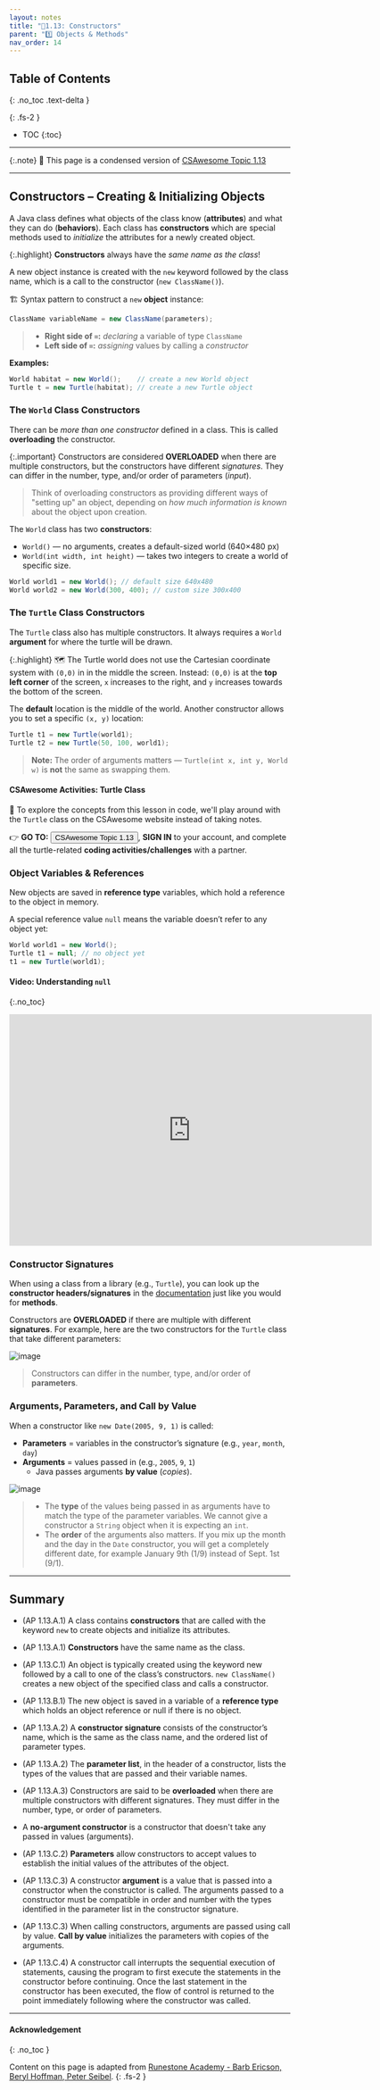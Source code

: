 ```yaml
---
layout: notes
title: "📓1.13: Constructors" 
parent: "1️⃣ Objects & Methods"
nav_order: 14
---
```


## Table of Contents
{: .no_toc .text-delta }

{: .fs-2 }
- TOC
{:toc}

---

{:.note}
📖 This page is a condensed version of [CSAwesome Topic 1.13](https://runestone.academy/ns/books/published/csawesome2/topic-1-13-constructors.html) 

---

## Constructors – Creating & Initializing Objects

A Java class defines what objects of the class know (**attributes**) and what they can do (**behaviors**). Each class has **constructors** which are special methods used to _initialize_ the attributes for a newly created object. 

{:.highlight}
**Constructors** always have the _same name as the class_! 

A new object instance is created with the `new` keyword followed by the class name, which is a call to the constructor (`new ClassName()`).

<div class="imp" markdown="block">
    
🏗️ Syntax pattern to construct a `new` **object** instance:

```java
ClassName variableName = new ClassName(parameters);
```
> * **Right side of `=`:** _declaring_ a variable of type `ClassName`
> * **Left side of `=`:** _assigning_ values by calling a _constructor_ 

</div>

**Examples:**
```java
World habitat = new World();    // create a new World object
Turtle t = new Turtle(habitat); // create a new Turtle object
```

### The `World` Class Constructors

There can be _more than one constructor_ defined in a class. This is called **overloading** the constructor. 

{:.important}
Constructors are considered **OVERLOADED** when there are multiple constructors, but the constructors have different _signatures_. They can differ in the number, type, and/or order of parameters (_input_). 
> Think of overloading constructors as providing different ways of "setting up" an object, depending on _how much information is known_ about the object upon creation. 

The `World` class has two **constructors**:

* `World()` — no arguments, creates a default-sized world (640×480 px)
* `World(int width, int height)` — takes two integers to create a world of specific size.

```java
World world1 = new World(); // default size 640x480
World world2 = new World(300, 400); // custom size 300x400
```

### The `Turtle` Class Constructors

The `Turtle` class also has multiple constructors.
It always requires a `World` **argument** for where the turtle will be drawn.

{:.highlight}
🗺️ The Turtle world does not use the Cartesian coordinate system with `(0,0)` in in the middle the screen. Instead: `(0,0)` is at the **top left corner** of the screen, `x` increases to the right, and `y` increases towards the bottom of the screen.

The **default** location is the middle of the world. Another constructor allows you to set a specific `(x, y)` location:

```java
Turtle t1 = new Turtle(world1);
Turtle t2 = new Turtle(50, 100, world1);
```

> **Note:** The order of arguments matters — `Turtle(int x, int y, World w)` is **not** the same as swapping them.

#### CSAwesome Activities: Turtle Class

<div class="task" markdown="block">

🐢 To explore the concepts from this lesson in code, we'll play around with the `Turtle` class on the CSAwesome website instead of taking notes.  

👉 **GO TO:** <a href="https://runestone.academy/ns/books/published/csawesome2/topic-1-13-constructors.html"><button class="btn">CSAwesome Topic 1.13</button></a>, **SIGN IN** to your account, and complete all the turtle-related **coding activities/challenges** with a partner. 

</div>

### Object Variables & References

New objects are saved in **reference type** variables, which hold a reference to the object in memory.

A special reference value `null` means the variable doesn’t refer to any object yet:

```java
World world1 = new World();
Turtle t1 = null; // no object yet
t1 = new Turtle(world1);
```

#### Video: Understanding `null`
{:.no_toc}

<iframe width="650" height="415" src="https://www.youtube.com/embed/5fpjgXAV2BU" title="YouTube video" frameborder="0" allowfullscreen></iframe>

### Constructor Signatures

When using a class from a library (e.g., `Turtle`), you can look up the **constructor headers/signatures** in the <a href="https://www2.cs.uic.edu/~i101/doc/Turtle.html" target="_blank" style="text-decoration:underline">documentation</a> just like you would for **methods**. 

Constructors are **OVERLOADED** if there are multiple with different **signatures**. For example, here are the two constructors for the ``Turtle`` class that take different parameters:

![image](Figures/TurtleClassDefn.png)
> Constructors can differ in the number, type, and/or order of **parameters**.

### Arguments, Parameters, and Call by Value

When a constructor like `new Date(2005, 9, 1)` is called:

* **Parameters** = variables in the constructor’s signature (e.g., `year`, `month`, `day`)
* **Arguments** = values passed in (e.g., `2005`, `9`, `1`)
    * Java passes arguments **by value** (_copies_).

![image](Figures/parameterMappingDate.png)
> * The **type** of the values being passed in as arguments have to match the type of the parameter variables. We cannot give a constructor a ``String`` object when it is expecting an ``int``.
> * The **order** of the arguments also matters. If you mix up the month and the day in the ``Date`` constructor, you will get a completely different date, for example January 9th (1/9) instead of Sept. 1st (9/1).


---

## Summary

- (AP 1.13.A.1) A class contains **constructors** that are called with the keyword ``new`` to create objects and initialize its attributes. 

- (AP 1.13.A.1) **Constructors** have the same name as the class.

- (AP 1.13.C.1) An object is typically created using the keyword new followed by a call to one of the class’s constructors. ``new ClassName()`` creates a new object of the specified class and calls a constructor.

- (AP 1.13.B.1) The new object is saved in a variable of a **reference type** which holds an object reference or null if there is no object.

- (AP 1.13.A.2) A **constructor signature** consists of the constructor’s name, which is the same as the class name, and the ordered list of parameter types. 

- (AP 1.13.A.2) The **parameter list**, in the header of a constructor, lists the types of the values that are passed and their variable names.

- (AP 1.13.A.3) Constructors are said to be **overloaded** when there are multiple constructors with different signatures. They must differ in the number, type, or order of parameters.

- A **no-argument constructor** is a constructor that doesn't take any passed in values (arguments).

- (AP 1.13.C.2) **Parameters** allow constructors to accept values to establish the initial values of the attributes of the object.

- (AP 1.13.C.3) A constructor **argument** is a value that is passed into a constructor when the constructor is called. The arguments passed to a constructor must be compatible in order and number with the types identified in the parameter list in the constructor signature. 

- (AP 1.13.C.3) When calling constructors, arguments are passed using call by value. **Call by value** initializes the parameters with copies of the arguments.

- (AP 1.13.C.4) A constructor call interrupts the sequential execution of statements, causing the program to first execute the statements in the constructor before continuing. Once the last statement in the constructor has been executed, the flow of control is returned to the point immediately following where the constructor was called.

---

#### Acknowledgement
{: .no_toc }

Content on this page is adapted from [Runestone Academy - Barb Ericson, Beryl Hoffman, Peter Seibel](https://runestone.academy/ns/books/published/csawesome2/csawesome2.html).
{: .fs-2 }
